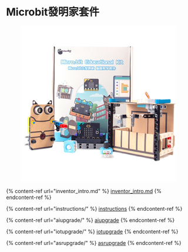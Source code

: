 # Microbit發明家套件

<figure><img src="../../.gitbook/assets/6 (1).jpg" alt=""><figcaption></figcaption></figure>

{% content-ref url="inventor_intro.md" %}
[inventor\_intro.md](inventor\_intro.md)
{% endcontent-ref %}

{% content-ref url="instructions/" %}
[instructions](instructions/)
{% endcontent-ref %}

{% content-ref url="aiupgrade/" %}
[aiupgrade](aiupgrade/)
{% endcontent-ref %}

{% content-ref url="iotupgrade/" %}
[iotupgrade](iotupgrade/)
{% endcontent-ref %}

{% content-ref url="asrupgrade/" %}
[asrupgrade](asrupgrade/)
{% endcontent-ref %}
